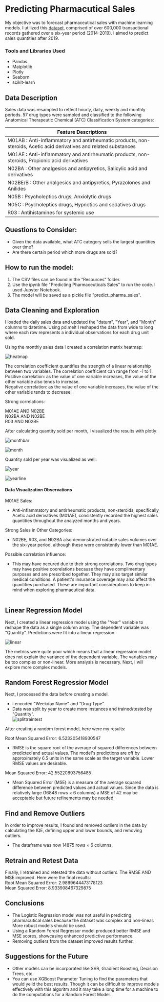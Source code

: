 # Predicting Pharmacutical Sales

My objective was to forecast pharmaceutical sales with machine learning models. I utilized this [dataset](https://www.kaggle.com/datasets/milanzdravkovic/pharma-sales-data), comprised of over 600,000 transactional records gathered over a six-year period (2014-2019). I aimed to predict sales quantities after 2019.

### Tools and Libraries Used
* Pandas
* Matplotlib
* Plotly
* Seaborn
* scikit-learn

## Data Description

Sales data was resampled to reflect hourly, daily, weekly and monthly periods. 57 drug types were sampled and classified to the following Anatomical Therapeutic Chemical (ATC) Classification System categories:

| Feature Descriptions  |
|---|
| M01AB : Anti-inflammatory and antirheumatic products, non-steroids, Acetic acid derivatives and related substances  |
| M01AE : Anti-inflammatory and antirheumatic products, non-steroids, Propionic acid derivatives  |
| N02BA : Other analgesics and antipyretics, Salicylic acid and derivatives  |
| N02BE/B : Other analgesics and antipyretics, Pyrazolones and Anilides  |
| N05B : Psycholeptics drugs, Anxiolytic drugs  |
| N05C : Psycholeptics drugs, Hypnotics and sedatives drugs  |
| R03 : Antihistamines for systemic use  |

## Questions to Consider:

* Given the data available, what ATC category sells the largest quantities over time?
* Are there certain period which more drugs are sold?

## How to run the model:
1. The CSV files can be found in the "Resources" folder.
2. Use the ipynb file "Predicting Pharmaceuticals Sales" to run the code. I used Jupyter Notebook.
3. The model will be saved as a pickle file "predict_pharma_sales".

## Data Cleaning and Exploration

I loaded the daily sales data and updated the "datum", "Year", and "Month" columns to datetime.
Using pd.melt I reshaped the data from wide to long where each row represents a individual observations for each drug unit sold. 

Using the monthly sales data I created a correlation matrix heatmap: <br>

![heatmap](Images/heatmap.PNG) 

The correlation coefficient quantifies the strength of a linear relationship between two variables. The correlation coefficient can range from -1 to 1. <br>
Positive correlation: as the value of one variable increases, the value of the other variable also tends to increase.<br>
Negative correlation: as the value of one variable increases, the value of the other variable tends to decrease. <br>

Strong correlations: <br>

M01AE AND N02BE<br>
N02BA AND N02BE<br>
R03 AND N02BE<br>


After calculating quantity sold per month, I visualized the results with plotly: <br>

![monthbar](Images/monthbar.PNG)

![month](Images/month.PNG)


Quantity sold per year was visualized as well: <br>

![year](Images/year.PNG)

![yearline](Images/yearline.PNG)

#### Data Visualization Observations

M01AE Sales:<br>
* Anti-inflammatory and antirheumatic products, non-steroids, specifically Acetic acid derivatives (M01AE), consistently recorded the highest sales quantities throughout the analyzed months and years. <br>

Strong Sales in Other Categories:<br>

* N02BE, R03, and N02BA also demonstrated notable sales volumes over the six-year period, although these were consistently lower than M01AE.<br>

Possible correlation influence:<br>
* This may have occured due to their strong correlations. Two drug types may have positive coorelations because they have complimentary purposes and are prescribed together. They may also target similar medical conditions. A patient's insurance coverage may also affect the quantities purchased. These are important considerations to keep in mind when exploring pharmacutical data. <br> <br>

## Linear Regression Model

Next, I created a linear regression model using the "Year" variable to reshape the data as a single column array. The dependent variable was "Quantity". Predictions were fit into a linear regression: <br>

![linear](Images/linear.PNG)

The metrics were quite poor which means that a linear regression model does not explain the variance of the dependent variable. The variables may be too complex or non-linear. More analysis is necessary. Next, I will explore more complex models.

## Random Forest Regressior Model
Next, I processed the data before creating a model. 
* I encoded "Weekday Name" and "Drug Type".
* Data was split by year to create more instances and trained/tested by "Quantity". <br>
![splittraintest](Images/trainsplit.PNG) <br>

After creating a random forest model, here were my results: <br>

Root Mean Squared Error: 6.523205418930547<br>
* RMSE is the square root of the average of squared differences between predicted and actual values. The model's predictions are off by approximately 6.5 units in the same scale as the target variable. Lower RMSE values are desirable.

Mean Squared Error: 42.55220893756485<br>
* Mean Squared Error (MSE) is a measure of the average squared difference between predicted values and actual values. Since the data is relatively large (16848 rows × 6 columns) a MSE of 42 may be acceptable but future refinements may be needed.

## Find and Remove Outliers

In order to improve results, I found and removed outliers in the data by calculating the IQE, defining upper and lower bounds, and removing outliers.
* The dataframe was now 14875 rows × 6 columns.

## Retrain and Retest Data

Finally, I retrained and retested the data without outliers. The RMSE AND MSE improved. Here were the final results: <br>
Root Mean Squared Error: 2.9889644473178123 <br>
Mean Squared Error: 8.933908467329875<br>

## Conclusions
	
* The Logistic Regression model was not useful in predicting pharmacutical sales because the dataset was complex and non-linear. More robust models should be used.
* Using a Random Forest Regressor model produced better RMSE and MSE scores, showcasing enhanced predictive performance.
* Removing outliers from the dataset improved results further. 

## Suggestions for the Future

* Other models can be incorporated like SVR, Gradient Boosting, Decision Trees, etc.
* You can use XGBoost Parameter Tuning to find the parameters that would yeild the best results. Though it can be difficult to improve models effectively with this algoritm and it may take a long time for a machine to do the computations for a Random Forest Model. 










